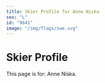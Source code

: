 ```yaml
---
title: Skier Profile for Anne Niska
sex: "L"
id: "9641"
image: "/img/flags/swe.svg" 
---
```


# Skier Profile

This page is for: Anne Niska.
    